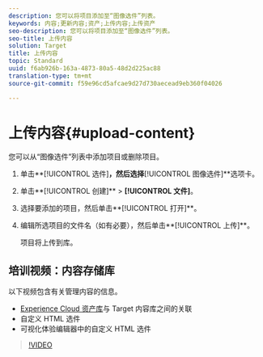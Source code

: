 ```yaml
---
description: 您可以将项目添加至“图像选件”列表。
keywords: 内容;更新内容;资产;上传内容;上传资产
seo-description: 您可以将项目添加至“图像选件”列表。
seo-title: 上传内容
solution: Target
title: 上传内容
topic: Standard
uuid: f6ab926b-163a-4873-80a5-48d2d225ac88
translation-type: tm+mt
source-git-commit: f59e96cd5afcae9d27d730aecead9eb360f04026

---
```



# 上传内容{#upload-content}

您可以从“图像选件”列表中添加项目或删除项目。

1. 单击**[!UICONTROL 选件]**，然后选择**[!UICONTROL 图像选件]**选项卡。
1. 单击**[!UICONTROL 创建]** &gt; **[!UICONTROL 文件]**。
1. 选择要添加的项目，然后单击**[!UICONTROL 打开]**。
1. 编辑所选项目的文件名（如有必要），然后单击**[!UICONTROL 上传]**。

   项目将上传到库。

## 培训视频：内容存储库

以下视频包含有关管理内容的信息。

* [Experience Cloud 资产库](https://marketing.adobe.com/resources/help/en_US/mcloud/creative_cloud.html)与 Target 内容库之间的关联
* 自定义 HTML 选件
* 可视化体验编辑器中的自定义 HTML 选件

>[!VIDEO](https://video.tv.adobe.com/v/17387)